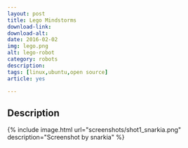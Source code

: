 ```yaml
---
layout: post
title: Lego Mindstorms
download-link: 
download-alt:  
date: 2016-02-02
img: lego.png
alt: lego-robot
category: robots
description: 
tags: [linux,ubuntu,open source]
article: yes

---
```




## Description

{% include image.html url="screenshots/shot1_snarkia.png" description="Screenshot by snarkia" %}
